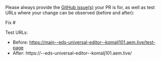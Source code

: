 Please always provide the [GitHub issue(s)](../issues) your PR is for, as well as test URLs where your change can be observed (before and after):

Fix #<gh-issue-id>

Test URLs:
- Before: https://main--eds-universal-editor--komalj101.aem.live/test-page
- After: https://<branch>--eds-universal-editor--komalj101.aem.live/

